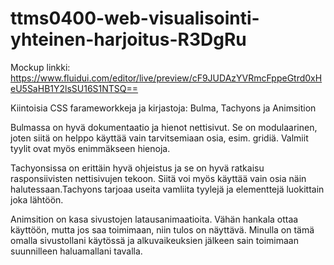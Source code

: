 # ttms0400-web-visualisointi-yhteinen-harjoitus-R3DgRu

Mockup linkki: https://www.fluidui.com/editor/live/preview/cF9JUDAzYVRmcFppeGtrd0xHeU5SaHB1Y2lsSU16S1NTSQ==

Kiintoisia CSS farameworkkeja ja kirjastoja: Bulma, Tachyons ja Animsition

Bulmassa on hyvä dokumentaatio ja hienot nettisivut. Se on modulaarinen, joten siitä on helppo käyttää vain tarvitsemiaan osia, esim. gridiä. Valmiit tyylit ovat myös enimmäkseen hienoja.

Tachyonsissa on erittäin hyvä ohjeistus ja se on hyvä ratkaisu rasponsiivisten nettisivujen tekoon. Siitä voi myös käyttää vain osia näin halutessaan.Tachyons tarjoaa useita vamliita tyylejä ja elementtejä luokittain joka lähtöön.

Animsition on kasa sivustojen latausanimaatioita. Vähän hankala ottaa käyttöön, mutta jos saa toimimaan, niin tulos on näyttävä. Minulla on tämä omalla sivustollani käytössä ja alkuvaikeuksien jälkeen sain toimimaan suunnilleen haluamallani tavalla. 
